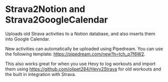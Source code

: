 # Strava2Notion and Strava2GoogleCalendar

Uploads old Strava activities to a Notion database, and also inserts them into Google Calendar.

New activities can automatically be uploaded using Pipedream. You can use the following template: <https://pipedream.com/new?h=tch_p7f6W2>.

This also works great for when you use Hevy to log workouts and import them using <https://github.com/olipet284/Hevy2Strava> for old workouts and the built in integration with Strava.
